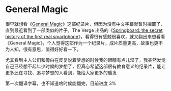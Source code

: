 # General Magic
很早就想看《[General Magic](https://movie.douban.com/subject/27073244/)》这部纪录片，但因为没有中文字幕就暂时搁置了，直到最近看到了一部类似的片子，The Verge 出品的《[Springboard: the secret history of the first real smartphone](https://www.youtube.com/watch?v=b9_Vh9h3Ohw)》，看得很有感触很喜欢，就又翻出来想看看《General Magic》，个人觉得这部作为一个纪录片，成片质量更高，故事也更不为人知，很有意思，值得好好看一下。

尤其看到主人公们和旁白在反复说着梦想的时候我的眼睛有点儿湿了，我突然发觉自己已经想不起年少时候的梦想了，但真心希望这部很有教育意义的纪录片，能让更多还在寻找、追寻梦想的人看到，能给大家更多的启发

第一次翻译字幕，也不知道啥时候能翻完，目前进度 3%
